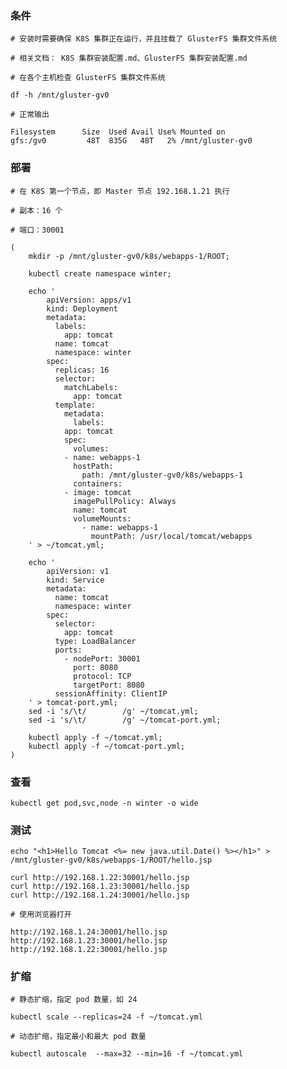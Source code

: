 
### 条件

	# 安装时需要确保 K8S 集群正在运行，并且挂载了 GlusterFS 集群文件系统

	# 相关文档： K8S 集群安装配置.md、GlusterFS 集群安装配置.md

	# 在各个主机检查 GlusterFS 集群文件系统

	df -h /mnt/gluster-gv0

	# 正常输出

	Filesystem      Size  Used Avail Use% Mounted on
	gfs:/gv0         48T  835G   48T   2% /mnt/gluster-gv0


### 部署

	# 在 K8S 第一个节点，即 Master 节点 192.168.1.21 执行

	# 副本：16 个

	# 端口：30001
	
	(
		mkdir -p /mnt/gluster-gv0/k8s/webapps-1/ROOT;

		kubectl create namespace winter;

		echo '
			apiVersion: apps/v1
			kind: Deployment
			metadata:
			  labels:
			    app: tomcat
			  name: tomcat
			  namespace: winter
			spec:
			  replicas: 16
			  selector:
			    matchLabels:
			      app: tomcat
			  template:
			    metadata:
			      labels:
				app: tomcat
			    spec:
			      volumes:
				- name: webapps-1
				  hostPath:
				    path: /mnt/gluster-gv0/k8s/webapps-1
			      containers:
				- image: tomcat
				  imagePullPolicy: Always
				  name: tomcat
				  volumeMounts:
				    - name: webapps-1
				      mountPath: /usr/local/tomcat/webapps
		' > ~/tomcat.yml;

		echo '
			apiVersion: v1
			kind: Service
			metadata:
			  name: tomcat
			  namespace: winter
			spec:
			  selector:
			    app: tomcat
			  type: LoadBalancer
			  ports:
			    - nodePort: 30001
			      port: 8080
			      protocol: TCP
			      targetPort: 8080
			  sessionAffinity: ClientIP
		' > tomcat-port.yml;
		sed -i 's/\t/        /g' ~/tomcat.yml;
		sed -i 's/\t/        /g' ~/tomcat-port.yml;
		
		kubectl apply -f ~/tomcat.yml;
		kubectl apply -f ~/tomcat-port.yml;
	)


### 查看

	kubectl get pod,svc,node -n winter -o wide


### 测试
	
	echo "<h1>Hello Tomcat <%= new java.util.Date() %></h1>" > /mnt/gluster-gv0/k8s/webapps-1/ROOT/hello.jsp

	curl http://192.168.1.22:30001/hello.jsp
	curl http://192.168.1.23:30001/hello.jsp
	curl http://192.168.1.24:30001/hello.jsp

	# 使用浏览器打开

	http://192.168.1.24:30001/hello.jsp
	http://192.168.1.23:30001/hello.jsp
	http://192.168.1.22:30001/hello.jsp


### 扩缩

	# 静态扩缩，指定 pod 数量，如 24

	kubectl scale --replicas=24 -f ~/tomcat.yml

	# 动态扩缩，指定最小和最大 pod 数量

	kubectl autoscale  --max=32 --min=16 -f ~/tomcat.yml
	


